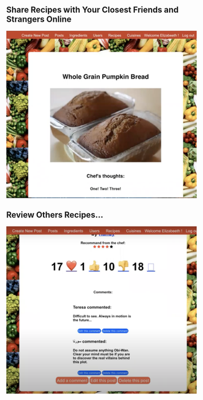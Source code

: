 <h2>Share Recipes with Your Closest Friends and Strangers Online</h2>
<img src='./bananabread.png' alt='bananbreadrecipe' />
<h2>Review Others Recipes...</h2>
<img src='./review.png' alt='review' />